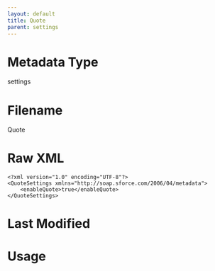 ```yaml
---
layout: default
title: Quote
parent: settings
---
```

# Metadata Type
settings


# Filename 
Quote


# Raw XML
```
<?xml version="1.0" encoding="UTF-8"?>
<QuoteSettings xmlns="http://soap.sforce.com/2006/04/metadata">
    <enableQuote>true</enableQuote>
</QuoteSettings>
```


# Last Modified


# Usage
